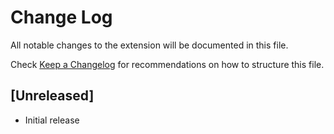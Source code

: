# Change Log
All notable changes to the extension will be documented in this file.

Check [Keep a Changelog](http://keepachangelog.com/) for recommendations on how to structure this file.

## [Unreleased]
- Initial release